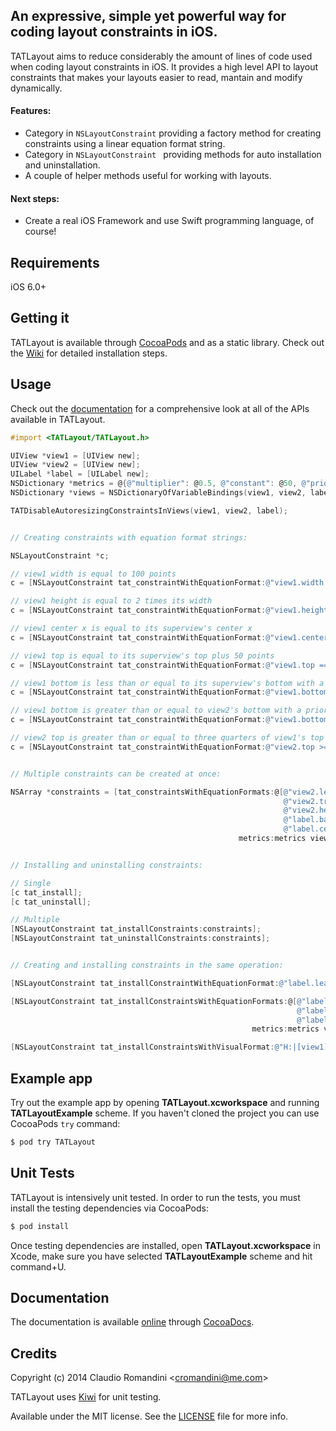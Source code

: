 ## An expressive, simple yet powerful way for coding layout constraints in iOS.

TATLayout aims to reduce considerably the amount of lines of code used when coding layout constraints in iOS. It provides a high level API to layout constraints that makes your layouts easier to read, mantain and modify dynamically.

#### Features:
- Category in `NSLayoutConstraint` providing a factory method for creating constraints using a linear equation format string.
- Category in `NSLayoutConstraint ` providing methods for auto installation and uninstallation.
- A couple of helper methods useful for working with layouts.

#### Next steps:
- Create a real iOS Framework and use Swift programming language, of course!

## Requirements
iOS 6.0+

## Getting it
TATLayout is available through [CocoaPods](http://cocoapods.org) and as a static library. Check out the [Wiki](https://github.com/cromandini/TATLayout/wiki) for detailed installation steps.

## Usage
Check out the [documentation](http://cocoadocs.org/docsets/TATLayout/) for a comprehensive look at all of the APIs available in TATLayout.

```objective-c
#import <TATLayout/TATLayout.h>

UIView *view1 = [UIView new];
UIView *view2 = [UIView new];
UILabel *label = [UILabel new];
NSDictionary *metrics = @{@"multiplier": @0.5, @"constant": @50, @"priority": @751};
NSDictionary *views = NSDictionaryOfVariableBindings(view1, view2, label);

TATDisableAutoresizingConstraintsInViews(view1, view2, label);


// Creating constraints with equation format strings:

NSLayoutConstraint *c;

// view1 width is equal to 100 points
c = [NSLayoutConstraint tat_constraintWithEquationFormat:@"view1.width == 100" metrics:nil views:views];

// view1 height is equal to 2 times its width
c = [NSLayoutConstraint tat_constraintWithEquationFormat:@"view1.height == view1.width * 2" metrics:nil views:views];

// view1 center x is equal to its superview's center x
c = [NSLayoutConstraint tat_constraintWithEquationFormat:@"view1.centerX == superview.centerX" metrics:nil views:views];

// view1 top is equal to its superview's top plus 50 points
c = [NSLayoutConstraint tat_constraintWithEquationFormat:@"view1.top == superview.top + constant" metrics:metrics views:views];

// view1 bottom is less than or equal to its superview's bottom with a priority of 251
c = [NSLayoutConstraint tat_constraintWithEquationFormat:@"view1.bottom <= superview.bottom @251" metrics:nil views:views];

// view1 bottom is greater than or equal to view2's bottom with a priority of 751
c = [NSLayoutConstraint tat_constraintWithEquationFormat:@"view1.bottom >= view2.bottom @priority" metrics:metrics views:views];

// view2 top is greater than or equal to three quarters of view1's top plus 50 points with a priority of 500
c = [NSLayoutConstraint tat_constraintWithEquationFormat:@"view2.top >= view1.top * 0.75 + 50 @500" metrics:nil views:views];


// Multiple constraints can be created at once:

NSArray *constraints = [tat_constraintsWithEquationFormats:@[@"view2.leading == view1.trailing" // view2 leading is equal to view1's trailing
                                                             @"view2.trailing == superview.trailing" // view2 trailing is equal to its superview's trailing
                                                             @"view2.height == view1.height * multiplier" // view2 height is equal to half the view1's height
                                                             @"label.baseline == view1.centerY" // label baseline is equal to view1's centerY
                                                             @"label.centerX == view1.centerX"] // label is x centered with view1
                                                   metrics:metrics views:views];


// Installing and uninstalling constraints:

// Single
[c tat_install];
[c tat_uninstall];

// Multiple
[NSLayoutConstraint tat_installConstraints:constraints];
[NSLayoutConstraint tat_uninstallConstraints:constraints];


// Creating and installing constraints in the same operation:

[NSLayoutConstraint tat_installConstraintWithEquationFormat:@"label.leading == view1.trailing" metrics:metrics views:views];

[NSLayoutConstraint tat_installConstraintsWithEquationFormats:@[@"label.leading == view1.trailing"
                                                                @"label.trailing == view2.leading",
                                                                @"label.baseline == view1.centerY"]
                                                      metrics:metrics views:views];

[NSLayoutConstraint tat_installConstraintsWithVisualFormat:@"H:|[view1][label][view2]|" options:NSLayoutFormatAlignAllTop metrics:metrics views:views];
```

## Example app
Try out the example app by opening __TATLayout.xcworkspace__ and running __TATLayoutExample__ scheme. If you haven't cloned the project you can use CocoaPods `try` command:
```bash
$ pod try TATLayout
```

## Unit Tests
TATLayout is intensively unit tested. In order to run the tests, you must install the testing dependencies via CocoaPods:

```bash
$ pod install
```

Once testing dependencies are installed, open __TATLayout.xcworkspace__ in Xcode, make sure you have selected __TATLayoutExample__ scheme and hit command+U.

## Documentation
The documentation is available [online](http://cocoadocs.org/docsets/TATLayout/0.3.1/) through [CocoaDocs](http://cocoadocs.org).

## Credits
Copyright (c) 2014 Claudio Romandini <[cromandini@me.com](mailto:cromandini@me.com)>

TATLayout uses [Kiwi](https://github.com/allending/Kiwi) for unit testing.

Available under the MIT license. See the [LICENSE](https://github.com/cromandini/TATLayout/blob/master/LICENSE) file for more info.
